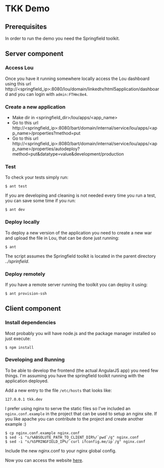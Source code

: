 TKK Demo
===================

## Prerequisites

In order to run the demo you need the Springfield toolkit.

## Server component

### Access Lou
Once you have it running somewhere locally access the Lou dashboard using this url 
http://\<springfield_ip\>:8080/lou/domain/linkedtv/html5application/dashboard and you can login with `admin:FTHmc8e4`.

###  Create a new application

* Make dir in \<springfield_dir\>/lou/apps/<app_name>
* Go to this url http://\<springfield_ip\>:8080/bart/domain/internal/service/lou/apps/<app_name>/properties?method=put
* Go to this url http://\<springfield_ip\>:8080/bart/domain/internal/service/lou/apps/<app_name>/properties/autodeploy?method=put&datatype=value&development/production

### Test

To check your tests simply run:

    $ ant test

If you are developing and cleaning is not needed every time you run a test, you can save some time if you run:

    $ ant dev

### Deploy locally

To deploy a new version of the application you need to create a new war and upload the file in Lou, that can be done just running:

    $ ant

The script assumes the Springfield toolkit is located in the parent directory _../sprinfield_.
 
### Deploy remotely
 
If you have a remote server running the toolkit you can deploy it using:

    $ ant provision-ssh

## Client component

### Install dependencies

Most probably you will have node.js and the package manager installed so just execute:

    $ npm install

### Developing and Running

To be able to develop the frontend (the actual AngularJS app) you need few things.
I'm assuming you have the springfield toolkit running with the application deployed.

Add a new entry to the file `/etc/hosts` that looks like:

    127.0.0.1 tkk.dev
    
I prefer using nginx to serve the static files so I've included an `nginx.conf.example` in the project that can be used 
to setup an nginx site. If you like apache you can contribute to the project and create another example :)

    $ cp nginx.conf.example nginx.conf
    $ sed -i "s/%ABSOLUTE_PATH_TO_CLIENT_DIR%/`pwd`/g" nginx.conf
    $ sed -i "s/%SPRINGFIELD_IP%/`curl ifconfig.me/ip`/g" nginx.conf
    
Include the new nginx.conf to your nginx global config.
     
Now you can access the website [here](http://tkk.dev).
